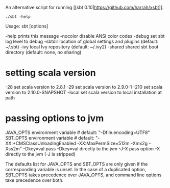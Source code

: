 An alternative script for running [[sbt 0.10|https://github.com/harrah/xsbt]].

    ./sbt -help

Usage: sbt [options]

  -help           prints this message
  -nocolor        disable ANSI color codes
  -debug          set sbt log level to debug
  -sbtdir <path>  location of global settings and plugins (default: ~/.sbt)
     -ivy <path>  local Ivy repository (default: ~/.ivy2)
  -shared <path>  shared sbt boot directory (default: none, no sharing)

  # setting scala version
  -28           set scala version to 2.8.1
  -29           set scala version to 2.9.0-1
  -210          set scala version to 2.10.0-SNAPSHOT
  -local <path> set scala version to local installation at path

  # passing options to jvm
  JAVA_OPTS     environment variable  # default: "-Dfile.encoding=UTF8"
  SBT_OPTS      environment variable  # default: "-XX:+CMSClassUnloadingEnabled -XX:MaxPermSize=512m -Xmx2g -Xss2m"
  -Dkey=val     pass -Dkey=val directly to the jvm
  -J-X          pass option -X directly to the jvm (-J is stripped)

The defaults list for JAVA_OPTS and SBT_OPTS are only given if the
corresponding variable is unset. In the case of a duplicated option,
SBT_OPTS takes precedence over JAVA_OPTS, and command line options
take precedence over both.
